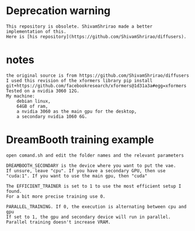 # Deprecation warning
    This repository is obsolete. ShivamShrirao made a better implementation of this.
    Here is [his repository](https://github.com/ShivamShrirao/diffusers).


# notes
    the original source is from https://github.com/ShivamShrirao/diffusers
    I used this revision of the xformers library pip install git+https://github.com/facebookresearch/xformers@1d31a3a#egg=xformers
    Tested on a nvidia 3060 12G.
    My machine: 
        debian linux, 
        64GB of ram, 
        a nvidia 3060 as the main gpu for the desktop, 
        a secondary nvidia 1060 6G.


# DreamBooth training example

    open comand.sh and edit the folder names and the relevant parameters
    
    DREAMBOOTH_SECONDARY is the device where you want to put the vae.
    If unsure, leave "cpu". If you have a secondary GPU, then use "cuda:1". If you want to use the main gpu, then "cuda"
    
    The EFFICIENT_TRAINER is set to 1 to use the most efficient setup I found.
    For a bit more precise training use 0.

    PARALLEL_TRAINING. If 0, the execution is alternating between cpu and gpu
    If set to 1, the gpu and secondary device will run in parallel.
    Parallel training doesn't increase VRAM.

